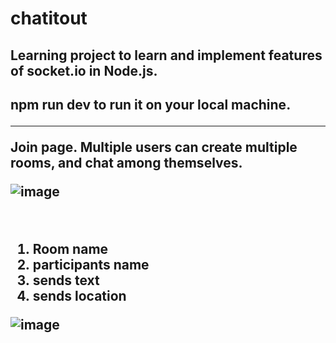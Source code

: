 <h1>chatitout </h1>

<h2>Learning project to learn and implement features of socket.io in Node.js. <h2>

npm run dev to run it on your local machine. 


<hr>
  
  Join page. 
  Multiple users can create multiple rooms, and chat among themselves. 


![image](https://user-images.githubusercontent.com/62829009/120056216-70f9b480-c058-11eb-9fe3-f151497709d3.png)
  

  
  <br>
  
  1. Room name
  2. participants name
  3. sends text
  4. sends location
  
  ![image](https://user-images.githubusercontent.com/62829009/120056386-58d66500-c059-11eb-8ea6-e61447857056.png)
